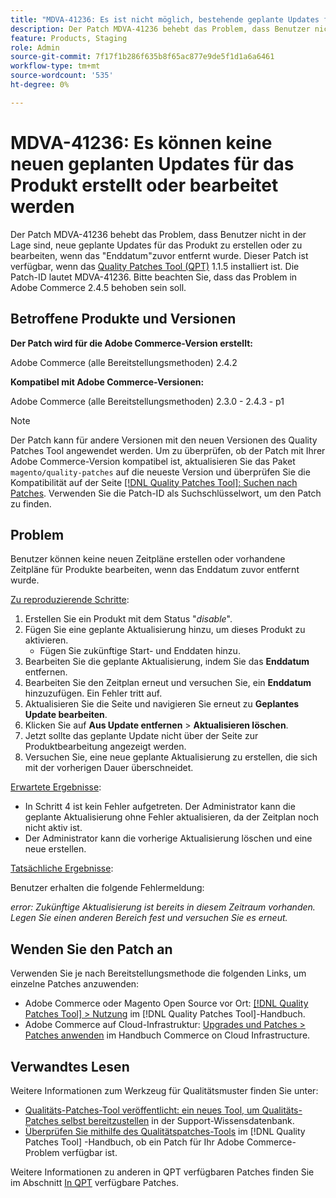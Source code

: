 ```yaml
---
title: "MDVA-41236: Es ist nicht möglich, bestehende geplante Updates für das Produkt zu erstellen oder zu bearbeiten."
description: Der Patch MDVA-41236 behebt das Problem, dass Benutzer nicht in der Lage sind, neue geplante Updates für das Produkt zu erstellen oder zu bearbeiten, wenn das "Enddatum"zuvor entfernt wurde. Dieser Patch ist verfügbar, wenn das [Quality Patches Tool (QPT)](https://experienceleague.adobe.com/en/docs/commerce-knowledge-base/kb/announcements/commerce-announcements/magento-quality-patches-released-new-tool-to-self-serve-quality-patches) 1.1.5 installiert ist. Die Patch-ID lautet MDVA-41236. Bitte beachten Sie, dass das Problem in Adobe Commerce 2.4.5 behoben sein soll.
feature: Products, Staging
role: Admin
source-git-commit: 7f17f1b286f635b8f65ac877e9de5f1d1a6a6461
workflow-type: tm+mt
source-wordcount: '535'
ht-degree: 0%

---
```


# MDVA-41236: Es können keine neuen geplanten Updates für das Produkt erstellt oder bearbeitet werden

Der Patch MDVA-41236 behebt das Problem, dass Benutzer nicht in der Lage sind, neue geplante Updates für das Produkt zu erstellen oder zu bearbeiten, wenn das &quot;Enddatum&quot;zuvor entfernt wurde. Dieser Patch ist verfügbar, wenn das [Quality Patches Tool (QPT)](https://experienceleague.adobe.com/en/docs/commerce-knowledge-base/kb/announcements/commerce-announcements/magento-quality-patches-released-new-tool-to-self-serve-quality-patches) 1.1.5 installiert ist. Die Patch-ID lautet MDVA-41236. Bitte beachten Sie, dass das Problem in Adobe Commerce 2.4.5 behoben sein soll.

## Betroffene Produkte und Versionen

**Der Patch wird für die Adobe Commerce-Version erstellt:**

Adobe Commerce (alle Bereitstellungsmethoden) 2.4.2

**Kompatibel mit Adobe Commerce-Versionen:**

Adobe Commerce (alle Bereitstellungsmethoden) 2.3.0 - 2.4.3 - p1

>[!NOTE]
>
>Der Patch kann für andere Versionen mit den neuen Versionen des Quality Patches Tool angewendet werden. Um zu überprüfen, ob der Patch mit Ihrer Adobe Commerce-Version kompatibel ist, aktualisieren Sie das Paket `magento/quality-patches` auf die neueste Version und überprüfen Sie die Kompatibilität auf der Seite [[!DNL Quality Patches Tool]: Suchen nach Patches](https://experienceleague.adobe.com/en/docs/commerce-knowledge-base/kb/announcements/commerce-announcements/magento-quality-patches-released-new-tool-to-self-serve-quality-patches). Verwenden Sie die Patch-ID als Suchschlüsselwort, um den Patch zu finden.

## Problem

Benutzer können keine neuen Zeitpläne erstellen oder vorhandene Zeitpläne für Produkte bearbeiten, wenn das Enddatum zuvor entfernt wurde.

<u>Zu reproduzierende Schritte</u>:

1. Erstellen Sie ein Produkt mit dem Status &quot;*disable*&quot;.
1. Fügen Sie eine geplante Aktualisierung hinzu, um dieses Produkt zu aktivieren.
   * Fügen Sie zukünftige Start- und Enddaten hinzu.
1. Bearbeiten Sie die geplante Aktualisierung, indem Sie das **Enddatum** entfernen.
1. Bearbeiten Sie den Zeitplan erneut und versuchen Sie, ein **Enddatum** hinzuzufügen. Ein Fehler tritt auf.
1. Aktualisieren Sie die Seite und navigieren Sie erneut zu **Geplantes Update bearbeiten**.
1. Klicken Sie auf **Aus Update entfernen** > **Aktualisieren löschen**.
1. Jetzt sollte das geplante Update nicht über der Seite zur Produktbearbeitung angezeigt werden.
1. Versuchen Sie, eine neue geplante Aktualisierung zu erstellen, die sich mit der vorherigen Dauer überschneidet.

<u>Erwartete Ergebnisse</u>:

* In Schritt 4 ist kein Fehler aufgetreten. Der Administrator kann die geplante Aktualisierung ohne Fehler aktualisieren, da der Zeitplan noch nicht aktiv ist.
* Der Administrator kann die vorherige Aktualisierung löschen und eine neue erstellen.

<u>Tatsächliche Ergebnisse</u>:

Benutzer erhalten die folgende Fehlermeldung:

*error: Zukünftige Aktualisierung ist bereits in diesem Zeitraum vorhanden. Legen Sie einen anderen Bereich fest und versuchen Sie es erneut.*


## Wenden Sie den Patch an

Verwenden Sie je nach Bereitstellungsmethode die folgenden Links, um einzelne Patches anzuwenden:

* Adobe Commerce oder Magento Open Source vor Ort: [[!DNL Quality Patches Tool] > Nutzung](/help/tools/quality-patches-tool/usage.md) im [!DNL Quality Patches Tool]-Handbuch.
* Adobe Commerce auf Cloud-Infrastruktur: [Upgrades und Patches > Patches anwenden](https://experienceleague.adobe.com/docs/commerce-cloud-service/user-guide/develop/upgrade/apply-patches.html) im Handbuch Commerce on Cloud Infrastructure.

## Verwandtes Lesen

Weitere Informationen zum Werkzeug für Qualitätsmuster finden Sie unter:

* [Qualitäts-Patches-Tool veröffentlicht: ein neues Tool, um Qualitäts-Patches selbst bereitzustellen](https://experienceleague.adobe.com/en/docs/commerce-knowledge-base/kb/announcements/commerce-announcements/magento-quality-patches-released-new-tool-to-self-serve-quality-patches) in der Support-Wissensdatenbank.
* [Überprüfen Sie mithilfe des Qualitätspatches-Tools](/help/tools/quality-patches-tool/patches-available-in-qpt/check-patch-for-magento-issue-with-magento-quality-patches.md) im [!DNL Quality Patches Tool] -Handbuch, ob ein Patch für Ihr Adobe Commerce-Problem verfügbar ist.

Weitere Informationen zu anderen in QPT verfügbaren Patches finden Sie im Abschnitt [In QPT](https://experienceleague.adobe.com/tools/commerce-quality-patches/index.html-) verfügbare Patches.
